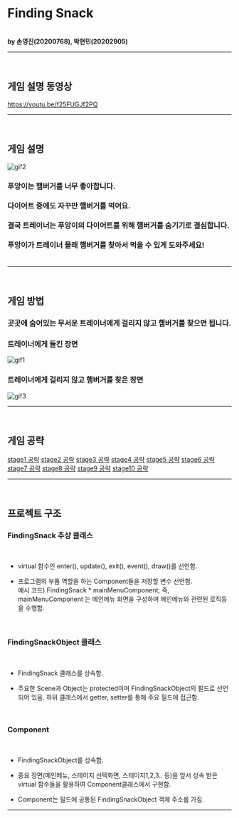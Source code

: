# Finding Snack
<br/>
<strong>
by 손영진(20200768), 박현민(20202905)
</strong>
<hr/>
<br/>

## 게임 설명 동영상 

https://youtu.be/f25FUGJf2PQ

<hr/>
<br/>


## 게임 설명 

![gif2](https://user-images.githubusercontent.com/68492498/144746517-2c0475ad-0c15-4da6-ac17-03661da4dcac.gif)


<h3> 푸앙이는 햄버거를 너무 좋아합니다.<br/><br/>다이어트 중에도 자꾸만 햄버거를 먹어요.<br/><br/>결국 트레이너는 푸앙이의 다이어트를 위해 햄버거를 숨기기로 결심합니다.<br/><br/>푸앙이가 트레이너 몰래 햄버거를 찾아서 먹을 수 있게 도와주세요!<br/><br/></h3>

<hr/>
<br/>


## 게임 방법

<h3> 곳곳에 숨어있는 무서운 트레이너에게 걸리지 않고 햄버거를 찾으면 됩니다. </h3>

<h3> 트레이너에게 들킨 장면</h3>

![gif1](https://user-images.githubusercontent.com/68492498/144746187-5af3896f-8503-4b6b-96ba-17ec5f33185d.gif)

<h3> 트레이너에게 걸리지 않고 햄버거를 찾은 장면 </h3>

![gif3](https://user-images.githubusercontent.com/68492498/144746815-309603f5-fe06-40ee-8717-d66f670e9fe7.gif)

<hr/>
<br/>

## 게임 공략 

[stage1 공략](https://github.com/HMP4287/finding-snack/blob/master/Stage1.txt)
[stage2 공략](https://github.com/HMP4287/finding-snack/blob/master/Stage2.txt)
[stage3 공략](https://github.com/HMP4287/finding-snack/blob/master/Stage3.txt)
[stage4 공략](https://github.com/HMP4287/finding-snack/blob/master/Stage4.txt)
[stage5 공략](https://github.com/HMP4287/finding-snack/blob/master/Stage5.txt)
[stage6 공략](https://github.com/HMP4287/finding-snack/blob/master/Stage6.txt)
[stage7 공략](https://github.com/HMP4287/finding-snack/blob/master/Stage7.txt)
[stage8 공략](https://github.com/HMP4287/finding-snack/blob/master/Stage8.txt)
[stage9 공략](https://github.com/HMP4287/finding-snack/blob/master/Stage9.txt)
[stage10 공략](https://github.com/HMP4287/finding-snack/blob/master/Stage10.txt)


<hr/>
<br/>


## 프로젝트 구조 

    
<h3>FindingSnack 추상 클래스</h3> <br/>

- virtual 함수인 enter(), update(), exit(), event(), draw()를 선언함.<br/>

- 프로그램의 부품 역할을 하는 Component들을 저장할 변수 선언함. <br/>예시 코드) FindingSnack * mainMenuComponent;  즉, mainMenuComponent 는 메인메뉴 화면을 구성하며 메인메뉴와 관련된 로직등을 수행함. <br/>

<br/>

<h3>FindingSnackObject 클래스</h3><br/>

- FindingSnack 클래스를 상속함.

- 주요한 Scene과 Object는 protected이며 FindingSnackObject의 필드로 선언되어 있음. 하위 클래스에서 getter, setter를 통해 주요 필드에 접근함. 

<br/>

<h3>Component</h3><br/>

- FindingSnackObject를 상속함.

- 중요 장면(메인메뉴, 스테이지 선택화면, 스테이지1,2,3.. 등)을 앞서 상속 받은 virtual 함수들을 활용하여 Component클래스에서 구현함.

- Component는 필드에 공통된 FindingSnackObject 객체 주소를 가짐.  

<hr/>
<br/>



